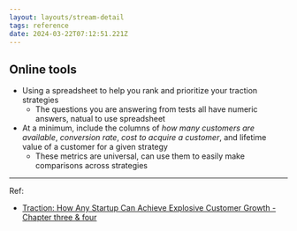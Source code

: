 ```yaml
---
layout: layouts/stream-detail
tags: reference
date: 2024-03-22T07:12:51.221Z
---
```

## Online tools
* Using a spreadsheet to help you rank and prioritize your traction strategies
  * The questions you are answering from tests all have numeric answers, natual to use spreadsheet
* At a minimum, include the columns of *how many customers are available*, *conversion rate*, *cost to acquire a customer*, and lifetime value of a customer for a given strategy
  * These metrics are universal, can use them to easily make comparisons across strategies

---

Ref:
* <a href="https://www.amazon.com/Traction-Startup-Achieve-Explosive-Customer/dp/1591848369" target="_blank">Traction: How Any Startup Can Achieve Explosive Customer Growth - Chapter three & four</a>